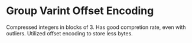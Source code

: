 # Group Varint Offset Encoding

Compressed integers in blocks of 3.
Has good compretion rate, even with outliers.
Utilized offset encoding to store less bytes.
